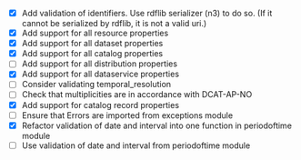  - [x] Add validation of identifiers. Use rdflib serializer (n3) to do so. (If it cannot be serialized by rdflib, it is not a valid uri.)
 - [x] Add support for all resource properties
 - [x] Add support for all dataset properties
 - [x] Add support for all catalog properties
 - [ ] Add support for all distribution properties
 - [x] Add support for all dataservice properties
 - [ ] Consider validating temporal_resolution
 - [ ] Check that multiplicities are in accordance with DCAT-AP-NO
 - [x] Add support for catalog record properties
 - [ ] Ensure that Errors are imported from exceptions module
 - [x] Refactor validation of date and interval into one function in periodoftime module
 - [ ] Use validation of date and interval from periodoftime module
